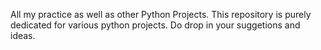 All my practice as well as other Python Projects.
This repository is purely dedicated for various python projects.
Do drop in your suggetions and ideas.
